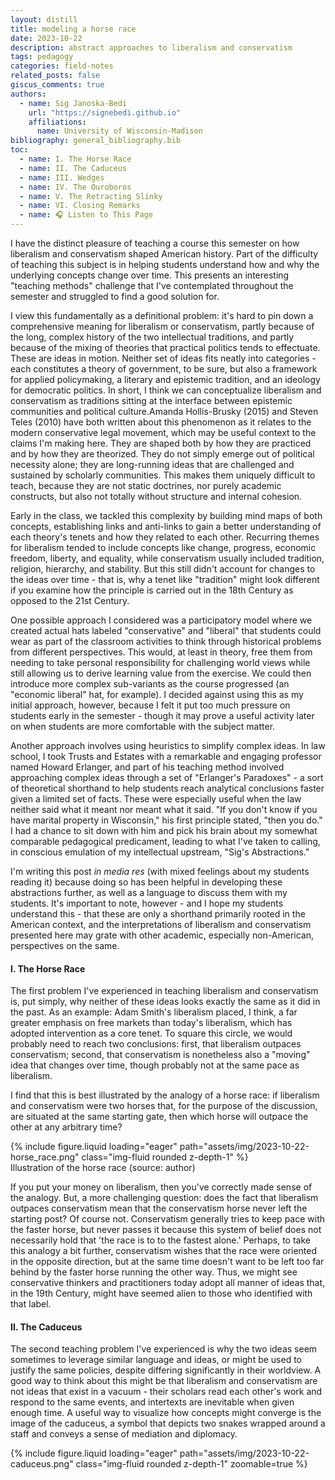 ```yaml
---
layout: distill
title: modeling a horse race
date: 2023-10-22
description: abstract approaches to liberalism and conservatism
tags: pedagogy
categories: field-notes
related_posts: false
giscus_comments: true
authors:
  - name: Sig Janoska-Bedi
    url: "https://signebedi.github.io"
    affiliations:
      name: University of Wisconsin-Madison
bibliography: general_bibliography.bib
toc:
  - name: I. The Horse Race
  - name: II. The Caduceus
  - name: III. Wedges
  - name: IV. The Ouroboros
  - name: V. The Retracting Slinky
  - name: VI. Closing Remarks
  - name: 🎧 Listen to This Page
---
```


I have the distinct pleasure of teaching a course this semester on how liberalism and conservatism shaped American history. Part of the difficulty of teaching this subject is in helping students understand how and why the underlying concepts change over time. This presents an interesting "teaching methods" challenge that I've contemplated throughout the semester and struggled to find a good solution for.

I view this fundamentally as a definitional problem: it's hard to pin down a comprehensive meaning for liberalism or conservatism, partly because of the long, complex history of the two intellectual traditions, and partly because of the mixing of theories that practical politics tends to effectuate. These are ideas in motion. Neither set of ideas fits neatly into categories - each constitutes a theory of government, to be sure, but also a framework for applied policymaking, a literary and epistemic tradition, and an ideology for democratic politics. In short, I think we can conceptualize liberalism and conservatism as traditions sitting at the interface between epistemic communities and political culture.<d-footnote>Amanda Hollis-Brusky (2015) and Steven Teles (2010) have both written about this phenomenon as it relates to the modern conservative legal movement, which may be useful context to the claims I'm making here.</d-footnote> They are shaped both by how they are practiced and by how they are theorized. They do not simply emerge out of political necessity alone; they are long-running ideas that are challenged and sustained by scholarly communities. This makes them uniquely difficult to teach, because they are not static doctrines, nor purely academic constructs, but also not totally without structure and internal cohesion.

Early in the class, we tackled this complexity by building mind maps of both concepts, establishing links and anti-links to gain a better understanding of each theory's tenets and how they related to each other. Recurring themes for liberalism tended to include concepts like change, progress, economic freedom, liberty, and equality, while conservatism usually included tradition, religion, hierarchy, and stability. But this still didn't account for changes to the ideas over time - that is, why a tenet like "tradition" might look different if you examine how the principle is carried out in the 18th Century as opposed to the 21st Century.

One possible approach I considered was a participatory model where we created actual hats labeled "conservative" and "liberal" that students could wear as part of the classroom activities to think through historical problems from different perspectives. This would, at least in theory, free them from needing to take personal responsibility for challenging world views while still allowing us to derive learning value from the exercise. We could then introduce more complex sub-variants as the course progressed (an "economic liberal" hat, for example). I decided against using this as my initial approach, however, because I felt it put too much pressure on students early in the semester - though it may prove a useful activity later on when students are more comfortable with the subject matter.

Another approach involves using heuristics to simplify complex ideas. In law school, I took Trusts and Estates with a remarkable and engaging professor named Howard Erlanger, and part of his teaching method involved approaching complex ideas through a set of "Erlanger's Paradoxes" - a sort of theoretical shorthand to help students reach analytical conclusions faster given a limited set of facts. These were especially useful when the law neither said what it meant nor meant what it said. "If you don't know if you have marital property in Wisconsin," his first principle stated, "then you do." I had a chance to sit down with him and pick his brain about my somewhat comparable pedagogical predicament, leading to what I've taken to calling, in conscious emulation of my intellectual upstream, "Sig's Abstractions."

I'm writing this post _in media res_ (with mixed feelings about my students reading it) because doing so has been helpful in developing these abstractions further, as well as a language to discuss them with my students. It's important to note, however - and I hope my students understand this - that these are only a shorthand primarily rooted in the American context, and the interpretations of liberalism and conservatism presented here may grate with other academic, especially non-American, perspectives on the same.

#### I. The Horse Race

The first problem I've experienced in teaching liberalism and conservatism is, put simply, why neither of these ideas looks exactly the same as it did in the past. As an example: Adam Smith's liberalism placed, I think, a far greater emphasis on free markets than today's liberalism, which has adopted intervention as a core tenet. To square this circle, we would probably need to reach two conclusions: first, that liberalism outpaces conservatism; second, that conservatism is nonetheless also a "moving" idea that changes over time, though probably not at the same pace as liberalism.

I find that this is best illustrated by the analogy of a horse race: if liberalism and conservatism were two horses that, for the purpose of the discussion, are situated at the same starting gate, then which horse will outpace the other at any arbitrary time?

<div class="row mt-3">
    <div class="col-sm mt-3 mt-md-0">
        {% include figure.liquid loading="eager" path="assets/img/2023-10-22-horse_race.png" class="img-fluid rounded z-depth-1" %}
    </div>
</div>
<div class="caption">
    Illustration of the horse race (source: author)
</div>

If you put your money on liberalism, then you've correctly made sense of the analogy. But, a more challenging question: does the fact that liberalism outpaces conservatism mean that the conservatism horse never left the starting post? Of course not. Conservatism generally tries to keep pace with the faster horse, but never passes it because this system of belief does not necessarily hold that 'the race is to to the fastest alone.' Perhaps, to take this analogy a bit further, conservatism wishes that the race were oriented in the opposite direction, but at the same time doesn't want to be left too far behind by the faster horse running the other way. Thus, we might see conservative thinkers and practitioners today adopt all manner of ideas that, in the 19th Century, might have seemed alien to those who identified with that label.

#### II. The Caduceus

The second teaching problem I've experienced is why the two ideas seem sometimes to leverage similar language and ideas, or might be used to justify the same policies, despite differing significantly in their worldview. A good way to think about this might be that liberalism and conservatism are not ideas that exist in a vacuum - their scholars read each other's work and respond to the same events, and intertexts are inevitable when given enough time. A useful way to visualize how concepts might converge is the image of the caduceus, a symbol that depicts two snakes wrapped around a staff and conveys a sense of mediation and diplomacy.

<div class="row mt-3">
    <div class="col-sm mt-3 mt-md-0" style="height: 50%;">
        {% include figure.liquid loading="eager" path="assets/img/2023-10-22-caduceus.png" class="img-fluid rounded z-depth-1" zoomable=true %}
    </div>
</div>
<div class="caption">
    Two serpents wrapped around a staff (source: Ernest de Sarzec - Choquin de Sarzec, Ernest (1832-1901), Public domain, via Wikimedia Commons)
</div>

So, in visualizing this idea, we might plot liberalism and conservatism as a wave function and its inverse, with the two waves periodically intersecting with one another.

<div class="row mt-3">
    <div class="col-sm mt-3 mt-md-0">
        {% include figure.liquid loading="eager" path="assets/img/2023-10-22-intertwined_lines.png" class="img-fluid rounded z-depth-1" %}
    </div>
</div>
<div class="caption">
    Illustration of two intersecting waves (source: author)
</div>

This captures the responsiveness that each set of ideas has toward the the other. I suppose an underlying claim here, which I believe is a descriptive one, is that we can understand the development of these ideas as a dialogue across time and across communities, facilitated perhaps by the fact that these ideas are deeply entangled with an historiographic and scholarly tradition, as well as with political practice.

#### III. Wedges

That liberalism and conservatism often diverge from one another is obvious, but the entanglements and the varied convictions of those who adhere to each set of ideas also result in divergences within a single intellectual tradition. This concept stands in contrast to the "caduceus" model described above, where similar language and outcomes emerge from different frameworks. Here, we observe how approaches to a given intellectual tradition may vary in ways that seem to break down that tradition's conceptual cohesion.

We could give this phenomenon a few different names. If we want to emphasize its result, we might refer to it as something like 'issue-based dichotomization.' If instead we are more interested in _how_ the differences start to emerge, then (and I will substantiate this name shortly) something like 'liminal divergence' might make more sense. I've taken to using the terminology of 'wedges', a more accessible terminology that, I think, captures both the force that splits a community and the shape of the divide.

A wedge is observed when individuals or groups that adhere to conservative or liberal principles hold different, often-contradictory positions on substantive policy issues when compared to others that adhere to the same principles. Can a liberal thinker authentically justify (as opposed to cynically, or for political purposes) qualified immunity based on a liberal worldview? Can a conservative thinker justify affirmative action based on a conservative worldview?

It would be easy to dispense with this phenomenon by asserting that it is the natural product of everyday differences in opinion between people, or maybe a result of an academic process that encourages scholars to critique each other and distinguish their own thinking in order to carve out a place for themselves. I think, however, that the entangelements of liberalism and conservatism as 'living' traditions indicates something deeper is happening here. Specifically, I would argue that these dichotomies emerge from the varying emphases on and interpretations of 'liminal' concepts and controversies by individuals who subscribe to the same general political philosophy when they confront real events and issues relevant to their own lives. Here, I use the term 'liminal' concept or controversy to describe contentious, abstract ideas that exist at the boundaries or thresholds of a single intellectual tradition at any given time. They might be matters of interpretation, where different scholars approach, accept, or reject them in different ways. They seldom make up the core tenets of that tradition and, as a result, are left sometimes without solid treatment by the scholarly community and perhaps willfully ignored by political practitioners until events cause them to become matters of ideological significance that may result in their deeper incorporation into a tradition's core tenets. They may not be either fully embraced or entirely rejected by any single ideological group, but instead exist in a state of ambiguity or ambivalence. Another way to think of liminal concepts - and indeed I think that we are best served by treating this category of issues in a somewhat porous and inclusive manner - is as interacting obliquely with the intellectual tradition in question, rather than following squarely within the scope of the answers it proposes to offer about the world.

It's not clear that humans are principled creatures _per se_, even if we often try to appear so. More often, we tend to "window shop" for the principles that get us what we want.<d-footnote>There is a lot of interesting literature on this. Something I've read for class recently is Briffault (2018) 2025-27, who discusses unprincipled behavior as it relates to federalism.</d-footnote> One of the problem with principles is that they seldom provide an answer to _every_ question we need to answer, all the more so when we are compelled to confront and incorporate new information off the cuff. We are also flawed creatures: a system of belief may provide a perfectly good answer to a question, but our understanding of how it does so may be incomplete or mistaken, resulting in apparently unprincipled behavior. But beyond this, I also think that there is room within a system of belief like liberalism and conservativism for variation, so long as this variation occurs about the mean, and that the source for this variation often comes down to how people think about somewhat unrelated ideas. This variation ought not be considered unprincipled. In fact, there may be great utility to these intellectual traditions remaining elastic and capable to evolution - indeed, this may very well be why they have stood the test of time.

So, I'd argue that analyzing wedges is not about unmasking hypocrisy, but understanding the pluralistic (and often improvisational) nature of how intellectual traditions and practical ideologies develop. There are, assuredly, many liminal controversies on which to internally dichotomize liberalism and conservatism. A good way to approach the matter is to ask whether there are thing that some liberals agree with some conservatives on, but which large numbers of liberals (or conservatives) will disagree with themselves upon. Off the top of my head, there are a few such concerns that are obvious: whether the interests of the individual or the community should take precedence; whether to adopt a position that supports or critiques the existing political status quo; whether justice or stability ought to triumph in the public policy; whether to place greater emphasis on material concerns or broader symbolic and ideological ones; whether to approach reform incrementally or ambitiously. If you've sensed a strong normative tone in the concerns listed above, then you've caught an important aspect of the wedge: that it refers to normative splits within communities regarding matters not clearly resolved by the intellectual traditions to which they subscribe.

<div class="row mt-3">
    <div class="col-sm mt-3 mt-md-0">
        {% include figure.liquid loading="eager" path="assets/img/2023-10-22-diverging_lines.png" class="img-fluid rounded z-depth-1" %}
    </div>
</div>
<div class="caption">
    Illustration of issue-based divergence (source: author)
</div>

#### IV. The Ouroboros

The previous conceptualizations presume that ideas and institutions always move forward. However, this linear progression doesn't always hold true in the real world. They don't just move forward; they also circle back, revisiting and reinterpreting past concepts. This leads us to a third teaching problem: why the ideas often seem to hearken back or revert to past approaches. Admittedly, this phenomenon is something that will become more apparent in discussions of more recent events as we are able to observe how history sometimes "repeats itself." For example, debates around the First National Bank were largely focused on constitutional interpretation, but later debates were able to leverage experience and history as evidence for or against the bank's rechartering.

This may seem to suggest that 'hearkening back' could be an aspect of the political practice and culture surrounding these traditions. The notion of "hearkening back" might be a particularly unsurprising phenomenon for conservatism, which places a far greater an emphasis on history and tradition - but even liberalism has a tendency toward archaics. Take, for instance, the resurgence of classical liberal ideas among libertarians. While classical liberalism emphasizes individual liberty and limited government, it's been reinterpreted and adapted by modern libertarians to address contemporary issues. Whether or not libertarians constitute a 'liberal' or 'conservative' group will necessarily invite debate, but what's clear is that their core tenets draw heavily from early liberal thought.

But this analogy goes further than the platitude that 'history often repeats itself.' Rather, the idea of cyclicality in these intellectual traditions may be closely tied to the behavior of academics, and the fact that liberalism and conservatism have a long history. Scholary communities have grown, especially over the last century, to have their own canons of thinking that engage closely with the history of their particular place and discipline, and so 'looking back' at how we thought about issues in the past is relevant both in solving the problems that liberalism and conservatism seek to solve, but also in an academic environment where your credibility relies on your ability to engage with the history of the area of study wherein you find yourselve. This is exercerbated, perhaps, by the fact that academia writ large is an increasingly crowded field.

I think this idea is nicely modeled by the tail eater (Attic: ὁ οὐροβόρος), another ancient symbol of life, death, and rebirth - or, in a more abstract sense, the cyclicality that permeates all areas of life, to help illustrate how liberalism and conservatism don't just move forward, but can sometimes hearken to old arrangements.

<div class="row mt-3">
    <div class="col-sm mt-3 mt-md-0">
        {% include figure.liquid loading="eager" path="assets/img/2023-10-22-ouroboros.png" class="img-fluid rounded z-depth-1" %}
    </div>
</div>
<div class="caption">
    The serpent devours its own tail (source: <a href="https://commons.wikimedia.org/wiki/File:Serpiente_alquimica.jpg">anonymous medieval illuminator; uploader Carlos adanero</a>, Public domain, via Wikimedia Commons)
</div>

Represented in the same manner as the earlier concepts, it might look like two circles converging back upon themselves.

<div class="row mt-3">
    <div class="col-sm mt-3 mt-md-0">
        {% include figure.liquid loading="eager" path="assets/img/2023-10-22-circular_lines.png" class="img-fluid rounded z-depth-1" %}
    </div>
</div>
<div class="caption">
    Illustration of two curves converging back on themselves (source: author)
</div>

#### V. The Retracting Slinky

One final idea that has recently shaped my thinking is how technology like social media compresses the space between theory and practice, scholarship and politics. In an earlier time, the development of intellectual traditions were often constrained by geography, institutional access, disciplinary boundaries, and the slow pace of publication. But today, scholarly and ideological dialogues can happen instantaneously across space and asynchronously across time. Additionally, scholarly communities have reached far greater levels of maturity in ways that further facilitate this dialogue.

I think of this like a retracting slinky: a metaphor for how ideas that were once stretched across vast temporal or disciplinary distances are now compressed together in a much closer space. The result is a kind of intensification: ideas move, grow, and mutate faster than ever before. The effect is not only on the spread of political rhetoric, but also on the role of the scholarly community itself, which can no longer claim to sit fully above the fray. It is instead deeply implicated in it. I think that this is evidenced by the fact that many professors are very active on social media platforms.

The university, representative of the classic epistemic community - itself comprised of many, smaller such communities, is increasingly one node among many in a sprawling network. Its internal structures must increasingly engage dynamically with faster, less formal, and sometimes more ideologically driven modes of discourse. This accelerates the pace at which ideas move - but it also blurs the distinction between knowledge production and ideological practice.

While this paper is not intended to be a review of Eric Hobsbawm, a brief appreciation of his ideas may be warranted. Hobsbawm argued that the phenomenon of inventing traditions became increasingly prevalent in the late 19th Century, coinciding with the rise of modern nation-states, industrialization, and mass society. These large-scale transformations created new demands for social cohesion, a shared identity, and institutional legitimacy - needs that traditions, whether ancient or newly constructed, could help fulfill. He defines invented tradition as a set of practices governed by rules that seek to instill certain values or norms through repetition, while implying continuity with a suitable historic past, even if that past is largely fictionalized. Distinct from customs, which organicly adapt over time, invented traditions tend to be fixed, ritualized, and often arise during moments of rupture or discontinuity. In this sense, the 'retracting slinky' seems to reflect such a rupture.

#### VI. Closing Remarks

These musings constitute a slightly cleaned up set of working notes that have evolved over the first few weeks of the academic term. Their purpose is to document how I have approached teaching students about intellectual traditions that are 'in motion' and, as a result, pose particular challenges to students who are themselves active consumers of and participants in the ideas as a matter of political practice. The goal of the abstractions that I've developed above is to make the ideas accessible to students where they are at, and to find a way to illustrate how the ideas are implicate in an entangled set of concerns. Thank you for reading, and hopefully the effort has been rewarding and enjoyable.

#### 🎧 Listen to This Page

<div class="row mt-3">
    <div class="col-12 mt-3 mt-md-0">
        {% include audio.liquid path="assets/audio/2023-10-22-liberalism-conservatism.mp3" controls=true %}
    </div>
</div>

To make this content more accessible and easier to engage with, I’ve included an audio version generated using AI voice technology from [ElevenLabs](https://www.elevenlabs.io/). The narration is based on the original text but may include minor adjustments for clarity - particularly in how code, links, figures, footnotes, and references are rendered. While the voice is AI-generated, the underlying writing remains entirely my own. You can read more about ElevenLabs’ attribution policy [here](https://help.elevenlabs.io/hc/en-us/articles/13313564601361-Can-I-publish-the-content-I-generate-on-the-platform).

<div style="display: none;">
    <d-cite key="briffault2018"></d-cite>
    <d-cite key="fukuyama1992end"></d-cite>
    <d-cite key="hobsbawm1983introduction"></d-cite>
    <d-cite key="oakeshott1991"></d-cite>
</div>
